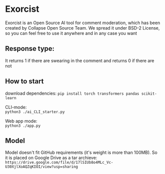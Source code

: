 # Exorcist
Exorcist is an Open Source AI tool for comment moderation, which has been created by Collapse Open Source Team. We spread it under BSD-2 License, so you can feel free to use it anywhere and in any case you want

## Response type:
It returns 1 if there are swearing in the comment and returns 0 if there are not 

## How to start
download dependencies: `pip install torch transformers pandas scikit-learn`  

CLI-mode:  
`python3 ./ai_CLI_starter.py`  

Web app mode:  
`python3 ./app.py`

## Model
Model doesn't fit GitHub requirements (it's weight is more than 100MB). So it is placed on Google Drive as a tar archieve: `https://drive.google.com/file/d/17lSIUb8o4MLc_Vc-U30XjlXoAQZqKIOI/view?usp=sharing`
